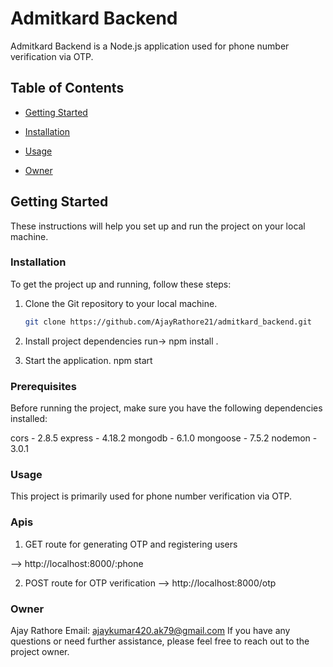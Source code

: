 # Admitkard Backend

Admitkard Backend is a Node.js application used for phone number verification via OTP.

## Table of Contents

- [Getting Started](#getting-started)
- [Installation](#installation)
- [Usage](#usage)

- [Owner](#owner)

## Getting Started

These instructions will help you set up and run the project on your local machine.

### Installation

To get the project up and running, follow these steps:

1. Clone the Git repository to your local machine.

   ```bash
   git clone https://github.com/AjayRathore21/admitkard_backend.git

   ```

2. Install project dependencies
   run-> npm install .

3. Start the application.
   npm start

### Prerequisites

Before running the project, make sure you have the following dependencies installed:

cors - 2.8.5
express - 4.18.2
mongodb - 6.1.0
mongoose - 7.5.2
nodemon - 3.0.1

### Usage

This project is primarily used for phone number verification via OTP.

### Apis

1. GET route for generating OTP and registering users

--> http://localhost:8000/:phone

2. POST route for OTP verification
   --> http://localhost:8000/otp

### Owner

Ajay Rathore
Email: ajaykumar420.ak79@gmail.com
If you have any questions or need further assistance, please feel free to reach out to the project owner.
